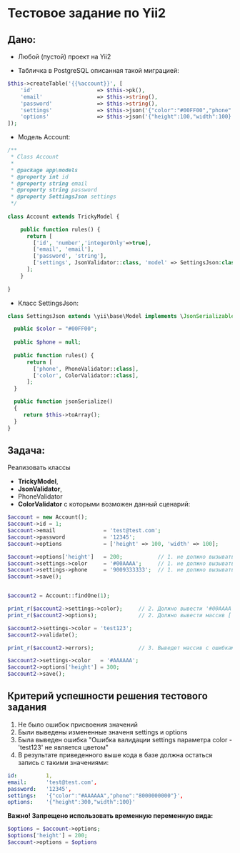 # Тестовое задание по Yii2

## Дано:

- Любой (пустой) проект на Yii2

- Табличка в PostgreSQL описанная такой миграцией:

```php
$this->createTable('{{%account}}', [
    'id'                    => $this->pk(),
    'email'                 => $this->string(),
    'password'              => $this->string(),
    'settings'              => $this->json('{"color":"#00FF00","phone":null}'),
    'options'               => $this->json('{"height":100,"width":100}'),
]);
```

- Модель Account:
```php
/**
 * Class Account
 *
 * @package app\models
 * @property int id
 * @property string email
 * @property string password
 * @property SettingsJson settings
 */
 
class Account extends TrickyModel {

    public function rules() {
      return [
        ['id', 'number','integerOnly'=>true],
        ['email', 'email'],
        ['password', 'string'],
        ['settings', JsonValidator::class, 'model' => SettingsJson:class],
      ];
    }
    
}
```

- Класс SettingsJson:
```php
class SettingsJson extends \yii\base\Model implements \JsonSerializable {

  public $color = "#00FF00";
  
  public $phone = null;
  
  public function rules() {
      return [
        ['phone', PhoneValidator::class],
        ['color', ColorValidator::class],
      ];
  }

  public function jsonSerialize()
  {
     return $this->toArray();
  }
}
```

## Задача:
       
Реализовать классы 
- **TrickyModel**, 
- **JsonValidator**, 
- PhoneValidator
- **ColorValidator** 
с которыми возможен данный сценарий:

```php
$account = new Account();
$account->id = 1;
$account->email               = 'test@test.com';
$account->password            = '12345';
$account->options             = ['height' => 100, 'width' => 100];   

$account->options['height']   = 200;           // 1. не должно вызывать ошибку
$account->settings->color     = '#00AAAA';     // 1. не должно вызывать ошибку
$account->settings->phone     = '9009333333';  // 1. не должно вызывать ошибку
$account->save(); 


$account2 = Account::findOne(1);

print_r($account2->settings->color);     // 2. Должно вывести '#00AAAA'
print_r($account2->options);             // 2. Должно вывести массив ['hegiht' => 200, 'width' => 100]

$account2->settings->color = 'test123';
$account2->validate(); 

print_r($account2->errors);              // 3. Выведет массив с ошибками где будет: "Ошибка валидации settings параметра color - 'test123' не является цветом"

$account2->settings->color   = '#AAAAAA';
$account2->options['height'] = 300;  
$account2->save();
```

## Критерий успешности решения тестового задания

1) Не было ошибок присвоения значений
2) Были выведены измененные значеня settings и options
3) Была выведен ошибка "Ошибка валидации settings параметра color - 'test123' не является цветом"
4) В результате приведенного выше кода в базе должна остаться запись с такими значениями:

```yml
id:         1, 
email:      'test@test.com', 
password:   '12345', 
settings:   '{"color":"#AAAAAA","phone":"8000000000"}', 
options:    '{"height":300,"width":100}'
```

**Важно! Запрещено использовать временную переменную вида:**
```php
$options = $account->options;
$options['height'] = 200;
$account->options = $options
```
        
